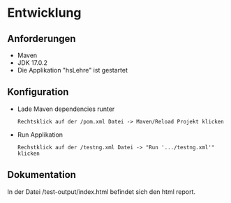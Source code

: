 # Entwicklung

## Anforderungen
- Maven
- JDK 17.0.2
- Die Applikation "hsLehre" ist gestartet
## Konfiguration
- Lade Maven dependencies runter
  ```
  Rechtsklick auf der /pom.xml Datei -> Maven/Reload Projekt klicken
  ```
- Run Applikation
  ```
  Rechstklick auf der /testng.xml Datei -> "Run '.../testng.xml'" klicken
  ```
## Dokumentation
In der Datei /test-output/index.html befindet sich den html report.